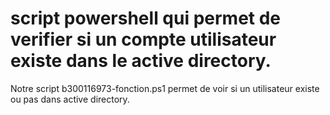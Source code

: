 # script powershell qui permet de verifier si un compte utilisateur existe dans le active directory.

Notre script b300116973-fonction.ps1 permet de voir si un utilisateur existe ou pas dans active directory.
